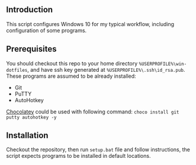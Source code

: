 ## Introduction
This script configures Windows 10 for my typical workflow, including configuration of some programs.

## Prerequisites
You should checkout this repo to your home directory `%USERPROFILE%\win-dotfiles`, and have ssh key generated at `%USERPROFILE%\.ssh\id_rsa.pub`. These programs are assumed to be already installed:
  * Git
  * PuTTY
  * AutoHotkey

[Chocolatey](https://chocolatey.org/install) could be used with following command: `choco install git putty autohotkey -y`

## Installation
Checkout the repository, then run `setup.bat` file and follow instructions, the script expects programs to be installed in default locations.
